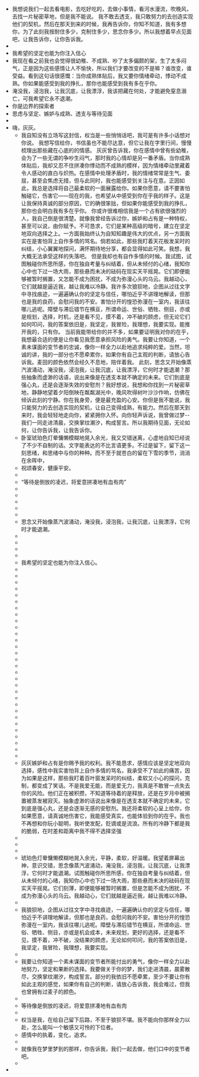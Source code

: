 - 我想说我们一起去看电影，去吃好吃的，去做小事情，看河水漫流，吹晚风，去找一片秘密草地，但是我不能说。 我不敢去透支，我只敢努力的去创造实现他们的契机，然后在那天到来的时候，我再告诉你，你知不知道，我有多想你，为了此刻我按耐住多少，克制住多少，思念你多少。所以我想着早点见面吧，让我告诉你，让你告诉我。
-
- 我希望的坚定也能为你注入信心
- 我现在看之前我也会觉得很幼稚、不成熟、吵了太多偏颇的架，生了太多闷气，正是因为这些感情让人不愉快，所以我们才要改变的不是嘛？谁改变，谁受益。看到这句话很感慨：当你成熟体贴后，我又要你情绪牵动，悸动不成熟。你如果能感受到我的挣扎，那你也能感受到我有多在乎你。
- 淹没我，浸泡我，让我沉底，让我漂浮，我该把藏在何处，才能避免窒息溺亡，可我希望它永不退潮。
- 你是边界的探索者
- 思虑与坚定、嫉妒与成熟、透支与等待见面
-
- 嗨，灰灰。
	- 我自知没有立场写这封信，权当是一些悄悄话吧，我可是有许多小话想对你说。
	  我想写信给你，书信虽也不能尽达意，但它让我在字里行间，慢慢梳理出那些藏在心底的的情感。
	  灰灰曾告诉我，你在感情中曾有些幼稚，会为了一些无谓的争吵生闷气，那时我的心情却是另一番矛盾。当你成熟体贴后，我却又忍不住拼凑你悸动而不成熟的模样，因为情绪牵动里藏着令人感动的直白与炽热。在感情中处理矛盾时，我的情绪常常是生气、委屈，甚至会焦虑无措，但与此同时，我也能感受到关注与在意。正因如此，我总是选择将自己最柔软的一面展露给你。如果你愿意，请不要害怕触碰它，伤害它——现在的我，也希望从中感受到你在乎我的样子。这是让我保持真诚的部分原因，它的确很笨拙，但如果你能感受到我的挣扎，那你也会明白我有多在乎你。
	  你或许很难相信我是一个占有欲很强烈的人，我自己倒是很清楚。就像我曾经告诉过你，嫉妒和占有是一种特权，甚至可以说，由你赋予。不可恳求，它们是某种高级的暗号，建立在坚定地双向选择之上。一方面我始终认为自知知趣是伟大的优点，另一方面我实在是害怕背上自作多情的骂名。倘若如此，那些我盯着天花板发呆时的纠结，小心翼翼地探问，满怀期待地分享，都会显得如此可笑。我想，我大概无法承受这样的失落吧。
	  但是我却也有自作多情的时候。我试图，试图触碰你所思所感，你在独自考量与纠结着，但从未倾付的心绪，我知你心中也下过一场大雨，那些悬而未决的砝码在现实天平摇晃。它们即便能够被暂时搁置，又怎能不成为困扰，不成为弥漫心头的乌云。我越动心，它们就越是逼近我，越让我难以冷静。我许多次狼狈地，企图从过往文字中寻找痕迹，一遍遍确认你的坚定与信任，哪怕近乎不讲理地解读，但那也是我的良药，会慰问我的不安。害怕分开的惶恐弥漫在一室内，我该往哪儿逃呢。障壁与滞后错节在横亘，所谓命运、世俗、牺牲、侧目，亦或是规划，选择，时机，还是看不见，摸不着，冲不破的顾虑，但无论它们如何叩问，我的答案依旧是，我坚定，我冒险，我理想，我要实现。能推开我的，只有你。
	  当前我能带给你的并不多，如果要证明我对你的在乎，我想最合适的便是让你看见我愿意承担风险的勇气。我要让你知道，一个素未谋面的变节者的忠诚，像你一样全力以赴地追求纯粹的爱。当然，坦诚的讲，我的一部分也不愿牵累你，如果你有自己主观的判断，请放心告诉我。麦田的颜色依然会经久不息地，陪伴着我。
	  此刻，思念又开始像蒸汽波涌动，淹没我，浸泡我，让我沉底，让我漂浮，它何时才能退潮？那些抽象而虚渺的话语，说出来像是在透支本就不确定的未来。它们到底是强心丸，还是会逐渐失效的安慰剂？我好想说，我想和你找到一片秘密草地，静静地望着夕阳倒映在粼粼湖光中，晚风吹得树叶沙沙作响，仿佛在倾诉此刻的宁静。你在我身旁，便是最充盈的心安。你但是我不能说，我只能努力的去创造实现的契机，让自己变得成熟，有能力。然后在那天到来时，我会轻轻地走向你，紧紧拥你入怀。向你轻声诉说，我曾做过梦--我们一同走进清晨，交换掌纹潮汐，构成誓言。所以我期待见面，无论如何，让你告诉我，让我告诉你。
	- 卧室琥珀色灯晕慵懒模糊地晃入余光，我又交错迷离，心虚地自知已经说了不少不自制的话。文字能表达的不比言语更多。不过是留下，留下这一刻思绪，和思绪中与你的种种。而不至于就苍白的留在下雪的季节，消消在余晖中，
	- 祝颂春安，健康平安。
	-
	- “等待是倒放的凌迟，将爱意拼凑地有血有肉”
	-
	-
	-
	-
	-
	- 思念又开始像蒸汽波涌动，淹没我，浸泡我，让我沉底，让我漂浮，它何时才能退潮。
	-
	-
	-
	-
	- 我希望的坚定也能为你注入信心。
	-
	-
	-
	-
	-
	-
	-
	-
	-
	-
	-
	-
	-
	-
	-
	-
	-
	-
	-
	-
	-
	-
	-
	-
	-
	-
	-
	-
	-
	-
	- 灰灰嫉妒和占有是你赐予我的权利。我不能恳求，感情应该是坚定地双向选择，感性中我实害怕背上自作多情的骂名，我承受不了如此的痛苦，因为如果是这样，那些我盯着百叶窗发呆时的纠结，柔软又小心的探问，克制，都变成了笑话。不是我爱无能，而是爱无力，我真是不敢冒一点失去你的风险。他们正在被积攒，不知道等待着的是释放，还是在岁月中被搁置被蒸发被寂灭。抽象虚渺的话说出来像是在透支本就不确定的未来，它到底是强心丸，还是会逐渐无感的安慰剂。我还将柔软的心呈上给你，你如果愿意，请真诚地伤害它，我能感受真实，也能体验到你的在乎。我也不再想和你玩小聪明，我听使发配，贬谪或是流浪。所有的冷静下都是我的脆弱，在时差和距离中我不得不选择坚强
	-
	-
	-
	- 琥珀色灯晕慵懒模糊地晃入余光，平静，柔软，好温暖。我望着屏幕出神，意识交错，思念像蒸汽波涌动，淹没我，浸泡我，让我沉底，让我漂浮，它何时才能退潮。试图触碰你所思所感，你在独自考量与纠结着，但从未倾付的心绪，我知你心中也下过一场大雨，那些悬而未决的砝码在现实天平摇晃。它们刻薄，即便能够被暂时搁置，但是怎能不成为困扰，不成为弥漫心头的乌云。我越动心，它们就越是逼近我，越让我难以冷静。
	-
	- 我狼狈地，企图从过往文字中寻找痕迹，一遍遍确认你的坚定与信任，哪怕近乎不讲理地解读，但那也是良药，会慰问我的不安。害怕分开的惶恐弥漫在一室内，我该往哪儿逃呢。障壁与滞后错节在横亘，所谓命运、世俗、牺牲、侧目，亦或是机会成本，未来规划，更好的选择，还是看不见，摸不着，冲不破，没结果的顾虑，无论如何叩问，我的答案依旧是，我坚定，我冒险，我理想，我要实现。
	-
	- 我要让你知道一个素未谋面的变节者所能付出的勇气，像你一样全力以赴地努力，坚定和果断的选择。我要做关于你的梦，我们走进清晨，晨雾散尽，交换掌纹潮汐，构成誓言。部分的我依旧不愿牵累，至少不要让你有如此主观的感觉，如果你有自己的判断，请放心告诉我，我会难过，但我也曾拥有过麦子的颜色。
	-
	- 等待像是倒放的凌迟，将爱意拼凑地有血有肉
	-
	- 权当是我，在给自己留下后路，不至于狼狈不堪。我不能向你那样全力以赴，怎么能叫一个敏感又可怜的下位者。
	- 感情中的执着，变化，追求。
	-
	- 就像我在梦里梦到的那样，你告诉我，我们一起去做，他们口中的变节者吧。
	-
-